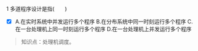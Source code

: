 1
多道程序设计是指(　　)
- [x] A.在实时系统中并发运行多个程序 B.在分布系统中同一时刻运行多个程序 C.在一台处理机上同一时刻运行多个程序 D.在一台处理机上并发运行多个程序

> 知识点：处理机调度。
